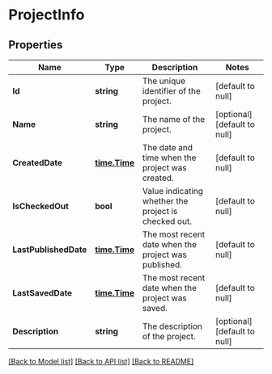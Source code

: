 # ProjectInfo

## Properties
Name | Type | Description | Notes
------------ | ------------- | ------------- | -------------
**Id** | **string** | The unique identifier of the project. | [default to null]
**Name** | **string** | The name of the project. | [optional] [default to null]
**CreatedDate** | [**time.Time**](time.Time.md) | The date and time when the project was created. | [default to null]
**IsCheckedOut** | **bool** | Value indicating whether the project is checked out. | [default to null]
**LastPublishedDate** | [**time.Time**](time.Time.md) | The most recent date when the project was published. | [default to null]
**LastSavedDate** | [**time.Time**](time.Time.md) | The most recent date when the project was saved. | [default to null]
**Description** | **string** | The description of the project. | [optional] [default to null]

[[Back to Model list]](../README.md#documentation-for-models) [[Back to API list]](../README.md#documentation-for-api-endpoints) [[Back to README]](../README.md)



